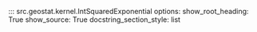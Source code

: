 ::: src.geostat.kernel.IntSquaredExponential
    options:
        show_root_heading: True
        show_source: True
        docstring_section_style: list